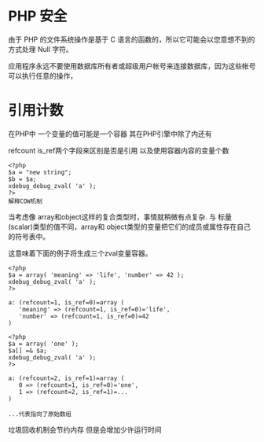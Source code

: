 # PHP 安全

由于 PHP 的文件系统操作是基于 C 语言的函数的，所以它可能会以您意想不到的方式处理 Null 字符。 

应用程序永远不要使用数据库所有者或超级用户帐号来连接数据库，因为这些帐号可以执行任意的操作，

# 引用计数  

在PHP中 一个变量的值可能是一个容器 其在PHP引擎中除了内还有

refcount is_ref两个字段来区别是否是引用 以及使用容器内容的变量个数

```
<?php
$a = "new string";
$b = $a;
xdebug_debug_zval( 'a' );
?>
解释COW机制
```

当考虑像 array和object这样的复合类型时，事情就稍微有点复杂. 与 标量(scalar)类型的值不同，array和 object类型的变量把它们的成员或属性存在自己的符号表中。

这意味着下面的例子将生成三个zval变量容器。

```
<?php
$a = array( 'meaning' => 'life', 'number' => 42 );
xdebug_debug_zval( 'a' );
?>

a: (refcount=1, is_ref=0)=array (
   'meaning' => (refcount=1, is_ref=0)='life',
   'number' => (refcount=1, is_ref=0)=42
)
```

```
<?php
$a = array( 'one' );
$a[] =& $a;
xdebug_debug_zval( 'a' );
?>

a: (refcount=2, is_ref=1)=array (
   0 => (refcount=1, is_ref=0)='one',
   1 => (refcount=2, is_ref=1)=...
)

...代表指向了原始数组
```

垃圾回收机制会节约内存 但是会增加少许运行时间

